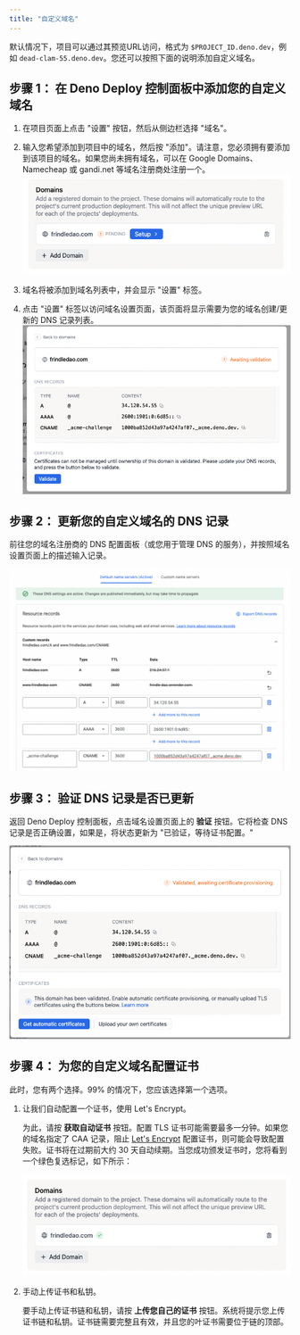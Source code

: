 ```yaml
---
title: "自定义域名"
---
```


默认情况下，项目可以通过其预览URL访问，格式为 `$PROJECT_ID.deno.dev`，例如 `dead-clam-55.deno.dev`。您还可以按照下面的说明添加自定义域名。

## **步骤 1：** 在 Deno Deploy 控制面板中添加您的自定义域名

1. 在项目页面上点击 "设置" 按钮，然后从侧边栏选择 "域名"。
2. 输入您希望添加到项目中的域名，然后按 "添加"。请注意，您必须拥有要添加到该项目的域名。如果您尚未拥有域名，可以在 Google Domains、Namecheap 或 gandi.net 等域名注册商处注册一个。
   ![add_custom_domain](../docs-images/add_custom_domain.png)

3. 域名将被添加到域名列表中，并会显示 "设置" 标签。
4. 点击 "设置" 标签以访问域名设置页面，该页面将显示需要为您的域名创建/更新的 DNS 记录列表。
   ![dns_records_modal](../docs-images/dns_records_modal.png)

## **步骤 2：** 更新您的自定义域名的 DNS 记录

前往您的域名注册商的 DNS 配置面板（或您用于管理 DNS 的服务），并按照域名设置页面上的描述输入记录。

![change_dns_records](../docs-images/change_dns_records.png)

## **步骤 3：** 验证 DNS 记录是否已更新

返回 Deno Deploy 控制面板，点击域名设置页面上的 **验证** 按钮。它将检查 DNS 记录是否正确设置，如果是，将状态更新为 "已验证，等待证书配置。"

![get_certificates](../docs-images/get_certificates.png)

## **步骤 4：** 为您的自定义域名配置证书

此时，您有两个选择。99% 的情况下，您应该选择第一个选项。

1. 让我们自动配置一个证书，使用 Let's Encrypt。

   为此，请按 **获取自动证书** 按钮。配置 TLS 证书可能需要最多一分钟。如果您的域名指定了 CAA 记录，阻止 [Let's Encrypt](https://letsencrypt.org/) 配置证书，则可能会导致配置失败。证书将在过期前大约 30 天自动续期。当您成功颁发证书时，您将看到一个绿色复选标记，如下所示：

   ![green_check](../docs-images/green_check.png)

2. 手动上传证书和私钥。

   要手动上传证书链和私钥，请按 **上传您自己的证书** 按钮。系统将提示您上传证书链和私钥。证书链需要完整且有效，并且您的叶证书需要位于链的顶部。